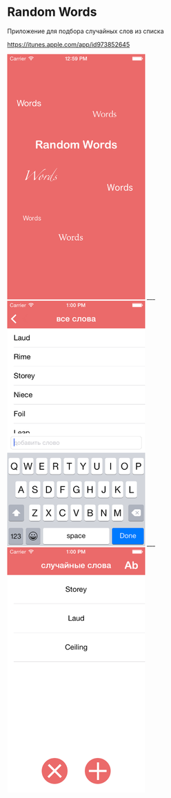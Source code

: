# Random Words

Приложение для подбора случайных слов из списка

https://itunes.apple.com/app/id973852645

<img src="itunesConnect/4/iOS Simulator Screen Shot 5 марта 2015 г., 12.59.34.png" width="320"> ___ <img src="itunesConnect/4/iOS Simulator Screen Shot 5 марта 2015 г., 13.00.32.png" width="320"> ___ <img src="itunesConnect/4/iOS Simulator Screen Shot 5 марта 2015 г., 13.00.35.png" width="320">
